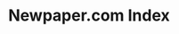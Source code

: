 ---
cost: None
description: Index of newspaper.com articles
last_edit: 08/12/2021, 15:45:21
location: https://elisabethperlman.net/code.html
maintained_by: Bitsy Perlman
record_creation_timestamp: 08/12/2021, 15:45:21
shortname: newspaper_com
title: Newpaper.com Index
uuid: fddedcfc-9f4e-47c6-bc82-3e04bb3c4262
---